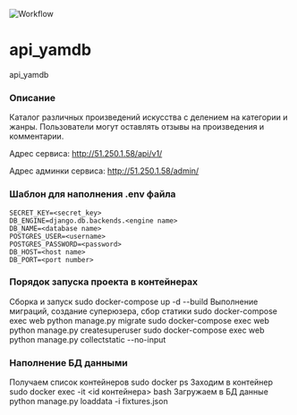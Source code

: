 ![Workflow](https://github.com/RWSNTi/yamdb_final/actions/workflows/yamdb_workflow.yml/badge.svg)

# api_yamdb
api_yamdb

### Описание
Каталог различных произведений искусства с делением на категории и жанры. Пользователи могут оставлять отзывы на произведения и комментарии.

Адрес сервиса: http://51.250.1.58/api/v1/

Адрес админки сервиса: http://51.250.1.58/admin/ 

### Шаблон для наполнения .env файла  

```
SECRET_KEY=<secret_key>
DB_ENGINE=django.db.backends.<engine name>
DB_NAME=<database name>
POSTGRES_USER=<username>
POSTGRES_PASSWORD=<password>
DB_HOST=<host name>
DB_PORT=<port number>
```

### Порядок запуска проекта в контейнерах  

Сборка и запуск
 sudo docker-compose up -d --build 
Выполнение миграций, создание суперюзера, сбор статики
 sudo docker-compose exec web python manage.py migrate
 sudo docker-compose exec web python manage.py createsuperuser
 sudo docker-compose exec web python manage.py collectstatic --no-input

### Наполнение БД данными  

Получаем список контейнеров
 sudo docker ps
Заходим в контейнер
 sudo docker exec -it <id контейнера> bash
Загружаем в БД данные
python manage.py loaddata -i fixtures.json

